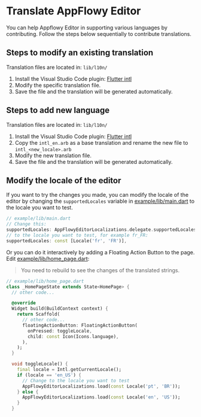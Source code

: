 # Translate AppFlowy Editor

You can help Appflowy Editor in supporting various languages by contributing. Follow the steps below sequentially to contribute translations.

## Steps to modify an existing translation
Translation files are located in: `lib/l10n/`
1. Install the Visual Studio Code plugin: [Flutter intl](https://marketplace.visualstudio.com/items?itemName=localizely.flutter-intl)
2. Modify the specific translation file.
3. Save the file and the translation will be generated automatically.

## Steps to add new language
Translation files are located in: `lib/l10n/`
1. Install the Visual Studio Code plugin: [Flutter intl](https://marketplace.visualstudio.com/items?itemName=localizely.flutter-intl)
2. Copy the `intl_en.arb` as a base translation and rename the new file to `intl_<new_locale>.arb`
3. Modify the new translation file.
4. Save the file and the translation will be generated automatically.

## Modify the locale of the editor

If you want to try the changes you made, you can modify the locale of the editor by changing the `supportedLocales` variable in [example/lib/main.dart](../example/lib/main.dart) to the locale you want to test.

```dart
// example/lib/main.dart
// Change this:
supportedLocales: AppFlowyEditorLocalizations.delegate.supportedLocales,
// to the locale you want to test, for example fr_FR:
supportedLocales: const [Locale('fr', 'FR')],
```

Or you can do it interactively by adding a Floating Action Button to the page. Edit [example/lib/home_page.dart](../example/lib/home_page.dart):

> You need to rebuild to see the changes of the translated strings.

```dart
// example/lib/home_page.dart
class _HomePageState extends State<HomePage> {
  // other code...

  @override
  Widget build(BuildContext context) {
    return Scaffold(
      // other code...
      floatingActionButton: FloatingActionButton(
        onPressed: toggleLocale,
        child: const Icon(Icons.language),
      ),
    );
  }

  void toggleLocale() {
    final locale = Intl.getCurrentLocale();
    if (locale == 'en_US') {
      // Change to the locale you want to test
      AppFlowyEditorLocalizations.load(const Locale('pt', 'BR')); 
    } else {
      AppFlowyEditorLocalizations.load(const Locale('en', 'US'));
    }
  }
```
